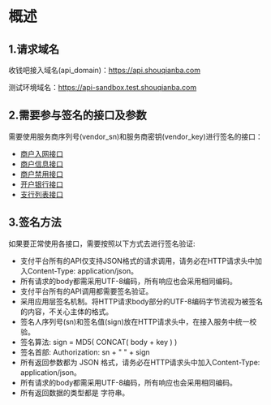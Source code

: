 # 概述

## 1.请求域名

收钱吧接入域名(api_domain)：https://api.shouqianba.com

测试环境域名：https://api-sandbox.test.shouqianba.com

## 2.需要参与签名的接口及参数

需要使用服务商序列号(vendor_sn)和服务商密钥(vendor_key)进行签名的接口：

   * [商户入网接口](api/interface/merchantCreate.md)
   * [商户信息接口](api/interface/merchantInfo.md)
   * [商户禁用接口](api/interface/merchantCreate.md)
   * [开户银行接口](api/interface/merchantCreate.md)
   * [支行列表接口](api/interface/merchantCreate.md)
   
## 3.签名方法

如果要正常使用各接口，需要按照以下方式去进行签名验证:
 * 支付平台所有的API仅支持JSON格式的请求调用，请务必在HTTP请求头中加入Content-Type: application/json。
 * 所有请求的body都需采用UTF-8编码，所有响应也会采用相同编码。
 * 支付平台所有的API调用都需要签名验证。
 * 采用应用层签名机制。将HTTP请求body部分的UTF-8编码字节流视为被签名的内容，不关心主体的格式。
 * 签名人序列号(sn)和签名值(sign)放在HTTP请求头中，在接入服务中统一校验。
 * 签名算法: sign = MD5( CONCAT( body + key ) )
 * 签名首部: Authorization: sn + " " + sign
 * 所有返回参数都为 JSON 格式，请务必在HTTP请求头中加入Content-Type: application/json。
 * 所有请求的body都需采用UTF-8编码，所有响应也会采用相同编码。
 * 所有返回数据的类型都是 字符串。
